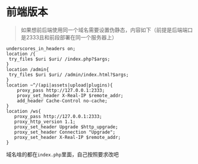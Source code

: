 # 前端版本


> 如果想前后端使用同一个域名需要设置伪静态，内容如下（前提是后端端口是2333且和前段部署在同一个服务器上）
```
underscores_in_headers on;
location /{
 try_files $uri $uri/ /index.php?$args;
}
location /admin{
 try_files $uri $uri/ /admin/index.html?$args;
}
location ~^/(api|assets|upload|plugins){
    proxy_pass http://127.0.0.1:2333;
    proxy_set_header X-Real-IP $remote_addr;
    add_header Cache-Control no-cache;
}
location /ws{
   proxy_pass http://127.0.0.1:2333;
   proxy_http_version 1.1;
   proxy_set_header Upgrade $http_upgrade;
   proxy_set_header Connection "Upgrade";
   proxy_set_header X-Real-IP $remote_addr;
}
```

域名啥的都在`index.php`里面，自己按照要求改吧
